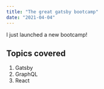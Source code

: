 ```yaml
---
title: "The great gatsby bootcamp"
date: "2021-04-04"
---
```


I just launched a new bootcamp!

## Topics covered

1. Gatsby
1. GraphQL
1. React